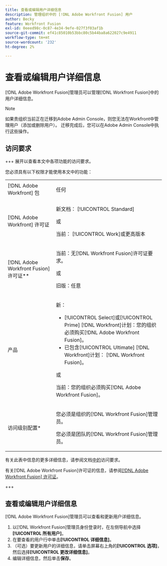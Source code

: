 ```yaml
---
title: 查看或编辑用户详细信息
description: 管理组织中的 [!DNL Adobe Workfront Fusion] 用户
author: Becky
feature: Workfront Fusion
exl-id: 0eeed98c-0c87-4e34-9efe-027f3f03af1b
source-git-commit: ef41c85010b53bbc80c5b44ba8a622027c9e4911
workflow-type: tm+mt
source-wordcount: '232'
ht-degree: 2%

---
```


# 查看或编辑用户详细信息

[!DNL Adobe Workfront Fusion]管理员可以管理[!DNL Workfront Fusion]中的用户详细信息。

>[!NOTE]
>
>如果贵组织当前正在迁移到Adobe Admin Console，则您无法在Workfront中管理用户（添加或删除用户）。 迁移完成后，您可以在Adobe Admin Console中执行这些操作。

## 访问要求

+++ 展开以查看本文中各项功能的访问要求。

您必须具有以下权限才能使用本文中的功能：

<table style="table-layout:auto">
 <col> 
 <col> 
 <tbody> 
  <tr> 
   <td role="rowheader">[!DNL Adobe Workfront] 包</td> 
   <td> <p>任何</p> </td> 
  </tr> 
  <tr data-mc-conditions=""> 
   <td role="rowheader">[!DNL Adobe Workfront] 许可证</td> 
   <td> <p>新文档： [!UICONTROL Standard]</p><p>或</p><p>当前： [!UICONTROL Work]或更高版本</p> </td> 
  </tr> 
  <tr> 
   <td role="rowheader">[!DNL Adobe Workfront Fusion] 许可证**</td> 
   <td>
   <p>当前：无[!DNL Workfront Fusion]许可证要求。</p>
   <p>或</p>
   <p>旧版：任意 </p>
   </td> 
  </tr> 
  <tr> 
   <td role="rowheader">产品</td> 
   <td>
   <p>新：</p> <ul><li>[!UICONTROL Select]或[!UICONTROL Prime] [!DNL Workfront]计划：您的组织必须购买[!DNL Adobe Workfront Fusion]。</li><li>已包含[!UICONTROL Ultimate] [!DNL Workfront]计划： [!DNL Workfront Fusion]。</li></ul>
   <p>或</p>
   <p>当前：您的组织必须购买[!DNL Adobe Workfront Fusion]。</p>
   </td> 
  </tr>
  <tr data-mc-conditions=""> 
   <td role="rowheader">访问级别配置*</td> 
   <td> 
     <p>您必须是组织的[!DNL Workfront Fusion]管理员。</p>
     <p>您必须是团队的[!DNL Workfront Fusion]管理员。</p>
   </td> 
  </tr> 
   </td> 
  </tr> 
 </tbody> 
</table>

有关此表中信息的更多详细信息，请参阅文档[中的](/help/workfront-fusion/references/licenses-and-roles/access-level-requirements-in-documentation.md)访问要求。

有关[!DNL Adobe Workfront Fusion]许可证的信息，请参阅[[!DNL Adobe Workfront Fusion] 许可证](/help/workfront-fusion/set-up-and-manage-workfront-fusion/licensing-operations-overview/license-automation-vs-integration.md)。

+++

## 查看或编辑用户详细信息

[!DNL Adobe Workfront Fusion]管理员可以查看和更新用户详细信息。

1. 以[!DNL Workfront Fusion]管理员身份登录时，在左侧导航中选择&#x200B;**[!UICONTROL 所有用户]**。
1. 在要查看的用户行中单击&#x200B;**[!UICONTROL 详细信息]**。
1. （可选）要更新用户的详细信息，请单击屏幕右上角的&#x200B;**[!UICONTROL 选项]**，然后选择&#x200B;**[!UICONTROL 更改详细信息]**。
1. 编辑详细信息，然后单击&#x200B;**保存**。

